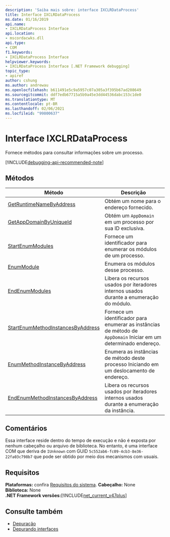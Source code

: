 ```yaml
---
description: 'Saiba mais sobre: interface IXCLRDataProcess'
title: Interface IXCLRDataProcess
ms.date: 01/16/2019
api.name:
- IXCLRDataProcess Interface
api.location:
- mscordacwks.dll
api.type:
- COM
f1.keywords:
- IXCLRDataProcess Interface
helpviewer.keywords:
- IXCLRDataProcess Interface [.NET Framework debugging]
topic_type:
- apiref
author: cshung
ms.author: andrewau
ms.openlocfilehash: b611491e5c9a5957c07a305a3f395b67ad208649
ms.sourcegitcommit: ddf7edb67715a5b9a45e3dd44536dabc153c1de0
ms.translationtype: MT
ms.contentlocale: pt-BR
ms.lasthandoff: 02/06/2021
ms.locfileid: "99800637"
---
```

# <a name="ixclrdataprocess-interface"></a>Interface IXCLRDataProcess

Fornece métodos para consultar informações sobre um processo.

[!INCLUDE[debugging-api-recommended-note](../../../../includes/debugging-api-recommended-note.md)]

## <a name="methods"></a>Métodos

| Método                                                                                                                                               | Descrição                                                                                     |
| ---------------------------------------------------------------------------------------------------------------------------------------------------- | ----------------------------------------------------------------------------------------------- |
| [GetRuntimeNameByAddress](ixclrdataprocess-getruntimenamebyaddress-method.md)                     | Obtém um nome para o endereço fornecido.                                                               |
| [GetAppDomainByUniqueId](ixclrdataprocess-getappdomainbyuniqueid-method.md)                       | Obtém um `AppDomain` em um processo por sua ID exclusiva.                                              |
| [StartEnumModules](ixclrdataprocess-startenummodules-method.md)                                   | Fornece um identificador para enumerar os módulos de um processo.                                        |
| [EnumModule](ixclrdataprocess-enummodule-method.md)                                               | Enumera os módulos desse processo.                                                         |
| [EndEnumModules](ixclrdataprocess-endenummodules-method.md)                                       | Libera os recursos usados por iteradores internos usados durante a enumeração do módulo.               |
| [StartEnumMethodInstancesByAddress](ixclrdataprocess-startenummethodinstancesbyaddress-method.md) | Fornece um identificador para enumerar as instâncias de método de `AppDomain` Iniciar em um determinado endereço. |
| [EnumMethodInstanceByAddress](ixclrdataprocess-enummethodinstancebyaddress-method.md)             | Enumera as instâncias de método deste processo Iniciando em um deslocamento de endereço.                  |
| [EndEnumMethodInstancesByAddress](ixclrdataprocess-endenummethodinstancesbyaddress-method.md)     | Libera os recursos usados por iteradores internos usados durante a enumeração da instância.             |

## <a name="remarks"></a>Comentários

Essa interface reside dentro do tempo de execução e não é exposta por nenhum cabeçalho ou arquivo de biblioteca. No entanto, é uma interface COM que deriva de `IUnknown` com GUID `5c552ab6-fc09-4cb3-8e36-22fa03c798b7` que pode ser obtido por meio dos mecanismos com usuais.

## <a name="requirements"></a>Requisitos

**Plataformas:** confira [Requisitos do sistema](../../get-started/system-requirements.md).
**Cabeçalho:** None  
**Biblioteca:** None  
**.NET Framework versões:**[!INCLUDE[net_current_v47plus](../../../../includes/net-current-v47plus.md)]  

## <a name="see-also"></a>Consulte também

- [Depuração](index.md)
- [Depurando interfaces](debugging-interfaces.md)

